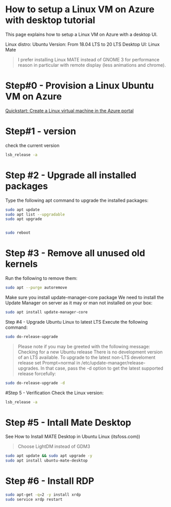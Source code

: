 # How to setup a Linux VM on Azure with desktop tutorial
This page explains how to setup a Linux VM on Azure with a desktop UI.

Linux distro: Ubuntu
Version: From 18.04 LTS to 20 LTS
Desktop UI: Linux Mate

> I prefer installing Linux MATE instead of GNOME 3 for performance reason in particular with remote display (less animations and chrome).

# Step#0 - Provision a Linux Ubuntu VM on Azure 
[Quickstart: Create a Linux virtual machine in the Azure portal](https://docs.microsoft.com/fr-fr/azure/virtual-machines/linux/quick-create-portal)

# Step#1 - version 

check the current version 

```bash
lsb_release -a
```

# Step #2 - Upgrade all installed packages
Type the following apt command to upgrade the installed packages:

```bash
sudo apt update
sudo apt list --upgradable
sudo apt upgrade


sudo reboot
```

# Step #3 - Remove all unused old kernels
Run the following to remove them:

```bash
sudo apt --purge autoremove
```

Make sure you install update-manager-core package
We need to install the Update Manager on server as it may or man not installed on your box:

```bash
sudo apt install update-manager-core
```

Step #4 - Upgrade Ubuntu Linux to latest LTS
Execute the following command:

```bash
sudo do-release-upgrade
```

> Please note if you may be greeted with the following message:
> Checking for a new Ubuntu release
> There is no development version of an LTS available.
> To upgrade to the latest non-LTS develoment release 
> set Prompt=normal in /etc/update-manager/release-upgrades.
> In that case, pass the -d option to get the latest supported release forcefully:

```bash
sudo do-release-upgrade -d
```


#Step 5 - Verification
Check the Linux version:

```bash
lsb_release -a
```

# Step #5 - Intall Mate Desktop
See How to Install MATE Desktop in Ubuntu Linux (itsfoss.com))
> Choose LightDM instead of GDM3

```bash
sudo apt update && sudo apt upgrade -y
sudo apt install ubuntu-mate-desktop
```

# Step #6 - Install RDP

```bash
sudo apt-get -q=2 -y install xrdp
sudo service xrdp restart
```
